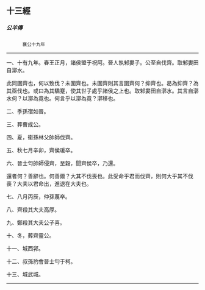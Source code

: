 

## 十三經

##### 公羊傳
　　　`襄公十九年`

* * *

一、十有九年。春王正月，諸侯盟于祝阿。晉人執邾婁子。公至自伐齊。取邾婁田自漷水。

此同圍齊也，何以致伐？未圍齊也。未圍齊則其言圍齊何？抑齊也。曷為抑齊？為其亟伐也。或曰為其驕蹇，使其世子處乎諸侯之上也。取邾婁田自漷水。其言自漷水何？以漷為竟也。何言乎以漷為竟？漷移也。

二、季孫宿如晉。

三、葬曹成公。

四、夏，衞孫林父帥師伐齊。

五、秋七月辛卯，齊侯瑗卒。

六、晉士匄帥師侵齊，至穀，聞齊侯卒，乃還。

還者何？善辭也。何善爾？大其不伐喪也。此受命乎君而伐齊，則何大乎其不伐喪？大夫以君命出，進退在大夫也。

七、八月丙辰，仲孫蔑卒。

八、齊殺其大夫高厚。

九、鄭殺其大夫公子喜。

十、冬，葬齊靈公。

十一、城西郛。

十二、叔孫豹會晉士匄于柯。

十三、城武城。

* * *

